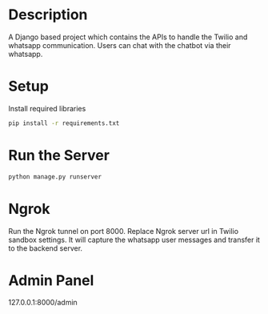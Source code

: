 # Description
A Django based project which contains the APIs to handle the Twilio and whatsapp communication. Users can chat with the chatbot via their whatsapp.
# Setup

Install required libraries

```bash
pip install -r requirements.txt
```

# Run the Server

```bash
python manage.py runserver
```

# Ngrok

Run the Ngrok tunnel on port 8000. Replace Ngrok server url in Twilio sandbox settings. It will capture the whatsapp user messages and transfer it to the backend server.

# Admin Panel

127.0.0.1:8000/admin
